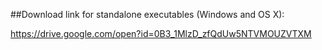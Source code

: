 ##Download link for standalone executables (Windows and OS X):

<https://drive.google.com/open?id=0B3_1MlzD_zfQdUw5NTVMOUZVTXM>
